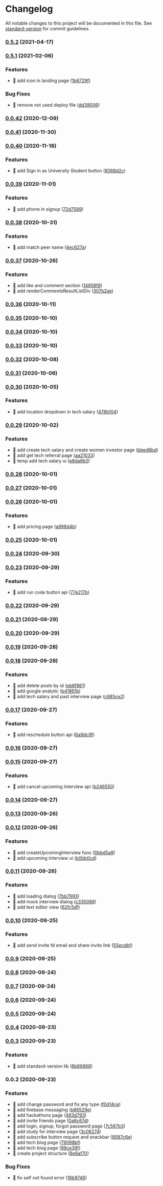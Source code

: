 # Changelog

All notable changes to this project will be documented in this file. See [standard-version](https://github.com/conventional-changelog/standard-version) for commit guidelines.

### [0.5.2](https://github.com/CodersMojoPlatform/codersMojoFrontend/compare/v0.5.1...v0.5.2) (2021-04-17)

### [0.5.1](https://github.com/CodersMojoPlatform/codersMojoFrontend/compare/v0.0.42...v0.5.1) (2021-02-06)


### Features

* 🎸 add icon in landing page ([1b6729f](https://github.com/CodersMojoPlatform/codersMojoFrontend/commit/1b6729f596824e23004fda58b2f239ddc939b82c))


### Bug Fixes

* 🐛 remove not used deploy file ([dd39006](https://github.com/CodersMojoPlatform/codersMojoFrontend/commit/dd39006bb58d1cc725b6ed277a2b82c51938efb2))

### [0.0.42](https://github.com/CodersMojoPlatform/codersMojoFrontend/compare/v0.0.41...v0.0.42) (2020-12-09)

### [0.0.41](https://github.com/CodersMojoPlatform/codersMojoFrontend/compare/v0.0.40...v0.0.41) (2020-11-30)

### [0.0.40](https://github.com/CodersMojoPlatform/codersMojoFrontend/compare/v0.0.39...v0.0.40) (2020-11-18)


### Features

* 🎸 add Sign in as University Student button ([8068d2c](https://github.com/CodersMojoPlatform/codersMojoFrontend/commit/8068d2c75295de6773aedbd66cc6812cd35f576a))

### [0.0.39](https://github.com/CodersMojoPlatform/codersMojoFrontend/compare/v0.0.38...v0.0.39) (2020-11-01)


### Features

* 🎸 add phone in signup ([72d7589](https://github.com/CodersMojoPlatform/codersMojoFrontend/commit/72d7589bac166a718e1cbf2570a2b159d35fd88b))

### [0.0.38](https://github.com/CodersMojoPlatform/codersMojoFrontend/compare/v0.0.37...v0.0.38) (2020-10-31)


### Features

* 🎸 add match peer name ([4ec627a](https://github.com/CodersMojoPlatform/codersMojoFrontend/commit/4ec627aae5ff07d301cb9b507e9e1b1bdbe4e14c))

### [0.0.37](https://github.com/CodersMojoPlatform/codersMojoFrontend/compare/v0.0.36...v0.0.37) (2020-10-26)


### Features

* 🎸 add like and comment section ([14958f8](https://github.com/CodersMojoPlatform/codersMojoFrontend/commit/14958f87c6b4e08c3dc000842c396a0b90a81806))
* 🎸 add renderCommentsResultListDiv ([307b2ae](https://github.com/CodersMojoPlatform/codersMojoFrontend/commit/307b2ae1c7c0dc307a72fda88657e0e12b70cd3e))

### [0.0.36](https://github.com/CodersMojoPlatform/codersMojoFrontend/compare/v0.0.35...v0.0.36) (2020-10-11)

### [0.0.35](https://github.com/CodersMojoPlatform/codersMojoFrontend/compare/v0.0.34...v0.0.35) (2020-10-10)

### [0.0.34](https://github.com/CodersMojoPlatform/codersMojoFrontend/compare/v0.0.33...v0.0.34) (2020-10-10)

### [0.0.33](https://github.com/CodersMojoPlatform/codersMojoFrontend/compare/v0.0.32...v0.0.33) (2020-10-10)

### [0.0.32](https://github.com/CodersMojoPlatform/codersMojoFrontend/compare/v0.0.31...v0.0.32) (2020-10-08)

### [0.0.31](https://github.com/CodersMojoPlatform/codersMojoFrontend/compare/v0.0.30...v0.0.31) (2020-10-08)

### [0.0.30](https://github.com/CodersMojoPlatform/codersMojoFrontend/compare/v0.0.29...v0.0.30) (2020-10-05)


### Features

* 🎸 add location dropdown in tech salary ([478b104](https://github.com/CodersMojoPlatform/codersMojoFrontend/commit/478b10476c21b7feda9b3cfcec129ca2fe246a70))

### [0.0.29](https://github.com/CodersMojoPlatform/codersMojoFrontend/compare/v0.0.28...v0.0.29) (2020-10-02)


### Features

* 🎸 add create tech salary and create women investor page ([bbed8bd](https://github.com/CodersMojoPlatform/codersMojoFrontend/commit/bbed8bd9cddba656569d01ab54eb02c520f67332))
* 🎸 add get tech referral page ([aa21033](https://github.com/CodersMojoPlatform/codersMojoFrontend/commit/aa210334d216cf5df35e56be67c0ba1befe2a28d))
* 🎸 temp add tech salary ui ([e8da6b0](https://github.com/CodersMojoPlatform/codersMojoFrontend/commit/e8da6b099e526d619f099deab57c2a66a3c16c0b))

### [0.0.28](https://github.com/CodersMojoPlatform/codersMojoFrontend/compare/v0.0.27...v0.0.28) (2020-10-01)

### [0.0.27](https://github.com/CodersMojoPlatform/codersMojoFrontend/compare/v0.0.26...v0.0.27) (2020-10-01)

### [0.0.26](https://github.com/CodersMojoPlatform/codersMojoFrontend/compare/v0.0.25...v0.0.26) (2020-10-01)


### Features

* 🎸 add pricing page ([a998d4b](https://github.com/CodersMojoPlatform/codersMojoFrontend/commit/a998d4b7127cfe8eb6fb335153c8f5b773401b73))

### [0.0.25](https://github.com/CodersMojoPlatform/codersMojoFrontend/compare/v0.0.24...v0.0.25) (2020-10-01)

### [0.0.24](https://github.com/CodersMojoPlatform/codersMojoFrontend/compare/v0.0.23...v0.0.24) (2020-09-30)

### [0.0.23](https://github.com/CodersMojoPlatform/codersMojoFrontend/compare/v0.0.22...v0.0.23) (2020-09-29)


### Features

* 🎸 add run code button api ([77e217b](https://github.com/CodersMojoPlatform/codersMojoFrontend/commit/77e217be048c80fd4d74a4e97aaeff2b617561f2))

### [0.0.22](https://github.com/CodersMojoPlatform/codersMojoFrontend/compare/v0.0.21...v0.0.22) (2020-09-29)

### [0.0.21](https://github.com/CodersMojoPlatform/codersMojoFrontend/compare/v0.0.20...v0.0.21) (2020-09-29)

### [0.0.20](https://github.com/CodersMojoPlatform/codersMojoFrontend/compare/v0.0.19...v0.0.20) (2020-09-29)

### [0.0.19](https://github.com/CodersMojoPlatform/codersMojoFrontend/compare/v0.0.18...v0.0.19) (2020-09-28)

### [0.0.18](https://github.com/CodersMojoPlatform/codersMojoFrontend/compare/v0.0.17...v0.0.18) (2020-09-28)


### Features

* 🎸 add delete posts by id ([eb6f861](https://github.com/CodersMojoPlatform/codersMojoFrontend/commit/eb6f86143896326095b90d232f5915ee61b51a31))
* 🎸 add google analytic ([b41861b](https://github.com/CodersMojoPlatform/codersMojoFrontend/commit/b41861b22cf9ede525a700a0a06a81e47c7b87eb))
* 🎸 add tech salary and past interview page ([c885ce2](https://github.com/CodersMojoPlatform/codersMojoFrontend/commit/c885ce28d6ac66ebcdc026c55ab559ba3ced1590))

### [0.0.17](https://github.com/CodersMojoPlatform/codersMojoFrontend/compare/v0.0.16...v0.0.17) (2020-09-27)


### Features

* 🎸 add reschedule button api ([6a9dc9f](https://github.com/CodersMojoPlatform/codersMojoFrontend/commit/6a9dc9f3f3f02a959d840e9c09c3c270b9308648))

### [0.0.16](https://github.com/CodersMojoPlatform/codersMojoFrontend/compare/v0.0.15...v0.0.16) (2020-09-27)

### [0.0.15](https://github.com/CodersMojoPlatform/codersMojoFrontend/compare/v0.0.14...v0.0.15) (2020-09-27)


### Features

* 🎸 add cancel upcoming interview api ([b246550](https://github.com/CodersMojoPlatform/codersMojoFrontend/commit/b2465505063a7695a21be6f63539af70df787abc))

### [0.0.14](https://github.com/CodersMojoPlatform/codersMojoFrontend/compare/v0.0.13...v0.0.14) (2020-09-27)

### [0.0.13](https://github.com/CodersMojoPlatform/codersMojoFrontend/compare/v0.0.12...v0.0.13) (2020-09-26)

### [0.0.12](https://github.com/CodersMojoPlatform/codersMojoFrontend/compare/v0.0.11...v0.0.12) (2020-09-26)


### Features

* 🎸 add createUpcomingInterview func ([0bbd5a9](https://github.com/CodersMojoPlatform/codersMojoFrontend/commit/0bbd5a9dad89e224ee669b37dafb1627827a8893))
* 🎸 add upcoming interview ui ([b0bb0cd](https://github.com/CodersMojoPlatform/codersMojoFrontend/commit/b0bb0cd46b9275b5dfe216c7a6ae8dad97143975))

### [0.0.11](https://github.com/CodersMojoPlatform/codersMojoFrontend/compare/v0.0.10...v0.0.11) (2020-09-26)


### Features

* 🎸 add loading dialog ([7bb7993](https://github.com/CodersMojoPlatform/codersMojoFrontend/commit/7bb799357acd565f5c9b20c5645644ee222dbcfa))
* 🎸 add mock interview dialog ([c335086](https://github.com/CodersMojoPlatform/codersMojoFrontend/commit/c335086ddecab1d2b3dde191b8530fd1dcc67c37))
* 🎸 add text editor view ([62fc5df](https://github.com/CodersMojoPlatform/codersMojoFrontend/commit/62fc5df383a83e184c5034feb7315014b92b44c9))

### [0.0.10](https://github.com/CodersMojoPlatform/codersMojoFrontend/compare/v0.0.9...v0.0.10) (2020-09-25)


### Features

* 🎸 add send invite fd email and share invite link ([55ecdbf](https://github.com/CodersMojoPlatform/codersMojoFrontend/commit/55ecdbfa865bc8e5b88a0f9359cfc645ae34317a))

### [0.0.9](https://github.com/CodersMojoPlatform/codersMojoFrontend/compare/v0.0.8...v0.0.9) (2020-09-25)

### [0.0.8](https://github.com/CodersMojoPlatform/codersMojoFrontend/compare/v0.0.7...v0.0.8) (2020-09-24)

### [0.0.7](https://github.com/CodersMojoPlatform/codersMojoFrontend/compare/v0.0.6...v0.0.7) (2020-09-24)

### [0.0.6](https://github.com/CodersMojoPlatform/codersMojoFrontend/compare/v0.0.5...v0.0.6) (2020-09-24)

### [0.0.5](https://github.com/CodersMojoPlatform/codersMojoFrontend/compare/v0.0.4...v0.0.5) (2020-09-24)

### [0.0.4](https://github.com/CodersMojoPlatform/codersMojoFrontend/compare/v0.0.3...v0.0.4) (2020-09-23)

### [0.0.3](https://github.com/CodersMojoPlatform/codersMojoFrontend/compare/v0.0.2...v0.0.3) (2020-09-23)


### Features

* 🎸 add standard-version lib ([8b66668](https://github.com/CodersMojoPlatform/codersMojoFrontend/commit/8b6666816d02ee33d347998a9977d9815cdeeea9))

### 0.0.2 (2020-09-23)


### Features

* 🎸 add change password and fix any type ([f0d14ce](https://github.com/CodersMojoPlatform/codersMojoFrontend/commit/f0d14ce705ab77c4ed704241734777f88d659c1b))
* 🎸 add firebase messaging ([b86529e](https://github.com/CodersMojoPlatform/codersMojoFrontend/commit/b86529ef9229cd2f11a649f4b02fcc952882518b))
* 🎸 add hackathons page ([483d793](https://github.com/CodersMojoPlatform/codersMojoFrontend/commit/483d7936a519f5462948605bf5fb96df6d1b474e))
* 🎸 add invite friends page ([0a6c67d](https://github.com/CodersMojoPlatform/codersMojoFrontend/commit/0a6c67d4820476f134e32b1f0503c09293ae7ae0))
* 🎸 add login, signup, forgot password page ([7c567b3](https://github.com/CodersMojoPlatform/codersMojoFrontend/commit/7c567b3e6873239471da0667a615d531457b0c5a))
* 🎸 add study for interview page ([3c06274](https://github.com/CodersMojoPlatform/codersMojoFrontend/commit/3c0627456fd8bf602276a637d9133e050a1ae8fd))
* 🎸 add subscribe button request and snackbar ([8587c6e](https://github.com/CodersMojoPlatform/codersMojoFrontend/commit/8587c6e1685d7af75bbd53cbf429e04b98acaa8d))
* 🎸 add tech blog page ([79098bf](https://github.com/CodersMojoPlatform/codersMojoFrontend/commit/79098bf0d759483395e73b345d69767506d8e26e))
* 🎸 add tech blog page ([99ce39f](https://github.com/CodersMojoPlatform/codersMojoFrontend/commit/99ce39f9f9e50f8295d01b9391e22bb45a7cea0f))
* 🎸 create project structure ([8e6af70](https://github.com/CodersMojoPlatform/codersMojoFrontend/commit/8e6af709988e98eb8195b947e2b2227e35f25da0))


### Bug Fixes

* 🐛 fix self not found error ([16b9746](https://github.com/CodersMojoPlatform/codersMojoFrontend/commit/16b97461f7776a9a5e12ba434c9b61ba990f247e))
